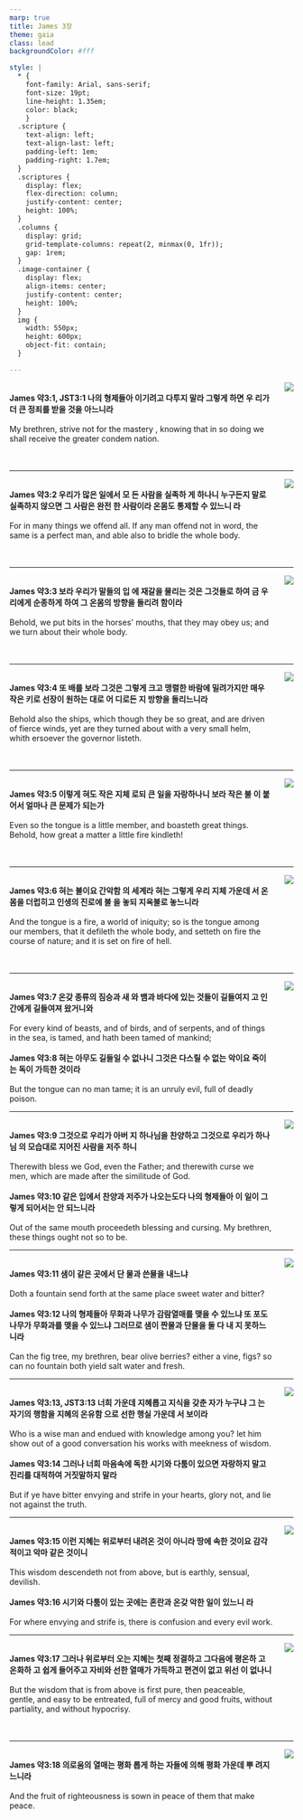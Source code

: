 ```yaml
---
marp: true
title: James 3장
theme: gaia
class: lead
backgroundColor: #fff

style: |
  * {
    font-family: Arial, sans-serif;
    font-size: 19pt;
    line-height: 1.35em;
    color: black;
    }
  .scripture {
    text-align: left;
    text-align-last: left;
    padding-left: 1em;
    padding-right: 1.7em;
  }
  .scriptures {
    display: flex;
    flex-direction: column;
    justify-content: center;
    height: 100%;
  }
  .columns {
    display: grid;
    grid-template-columns: repeat(2, minmax(0, 1fr));
    gap: 1rem;
  }
  .image-container {
    display: flex;
    align-items: center;
    justify-content: center;
    height: 100%;
  }
  img {
    width: 550px;
    height: 600px;
    object-fit: contain;
  }

---
```


<div class="columns">
  <div class="scriptures">
    <br>
    <div class="scripture">
      <b>James 약3:1, JST3:1 나의 형제들아 이기려고 다투지 말라 그렇게 하면 우 리가 더 큰 정죄를 받을 것을 아느니라 
      </b>
    </div>
    <br>
    <div class="scripture">My brethren, strive not for the mastery , knowing that in so doing we shall receive the greater condem nation. 
    </div>
    <br>
    <div class="scripture">
      <b>
      </b>
    </div>
    <br>
    <div class="scripture">
    </div>         
  </div>
  <div class="image-container">
    <img src='../../pictures/picture_90.jpg'>
  </div>
</div>

---

<div class="columns">
  <div class="scriptures">
    <br>
    <div class="scripture">
      <b>James 약3:2 우리가 많은 일에서 모 든 사람을 실족하 게 하나니 누구든지 말로 실족하지 않으면 그 사람은 완전 한 사람이라 온몸도 통제할 수 있느니 라 
      </b>
    </div>
    <br>
    <div class="scripture">For in many things we offend all. If any man offend not in word, the same is a perfect man, and able also to bridle the whole body. 
    </div>
    <br>
    <div class="scripture">
      <b>
      </b>
    </div>
    <br>
    <div class="scripture">
    </div>         
  </div>
  <div class="image-container">
    <img src='../../pictures/picture_82.jpg'>
  </div>
</div>

---

<div class="columns">
  <div class="scriptures">
    <br>
    <div class="scripture">
      <b>James 약3:3 보라 우리가 말들의 입 에 재갈을 물리는 것은 그것들로 하여 금 우리에게 순종하게 하여 그 온몸의 방향을 돌리려 함이라 
      </b>
    </div>
    <br>
    <div class="scripture">Behold, we put bits in the horses' mouths, that they may obey us; and we turn about their whole body. 
    </div>
    <br>
    <div class="scripture">
      <b>
      </b>
    </div>
    <br>
    <div class="scripture">
    </div>         
  </div>
  <div class="image-container">
    <img src='../../pictures/picture_8.jpg'>
  </div>
</div>

---

<div class="columns">
  <div class="scriptures">
    <br>
    <div class="scripture">
      <b>James 약3:4 또 배를 보라 그것은 그렇게 크고 맹렬한 바람에 밀려가지만 매우 작은 키로 선장이 원하는 대로 어 디로든 지 방향을 돌리느니라 
      </b>
    </div>
    <br>
    <div class="scripture">Behold also the ships, which though they be so great, and are driven of fierce winds, yet are they turned about with a very small helm, whith ersoever the governor listeth. 
    </div>
    <br>
    <div class="scripture">
      <b>
      </b>
    </div>
    <br>
    <div class="scripture">
    </div>         
  </div>
  <div class="image-container">
    <img src='../../pictures/picture_111.jpg'>
  </div>
</div>

---

<div class="columns">
  <div class="scriptures">
    <br>
    <div class="scripture">
      <b>James 약3:5 이렇게 혀도 작은 지체 로되 큰 일을 자랑하나니 보라 작은 불 이 붙어서 얼마나 큰 문제가 되는가 
      </b>
    </div>
    <br>
    <div class="scripture">Even so the tongue is a little member, and boasteth great things. Behold, how great a matter a little fire kindleth! 
    </div>
    <br>
    <div class="scripture">
      <b>
      </b>
    </div>
    <br>
    <div class="scripture">
    </div>         
  </div>
  <div class="image-container">
    <img src='../../pictures/picture_148.jpg'>
  </div>
</div>

---

<div class="columns">
  <div class="scriptures">
    <br>
    <div class="scripture">
      <b>James 약3:6 혀는 불이요 간악함 의 세계라 혀는 그렇게 우리 지체 가운데 서 온몸을 더럽히고 인생의 진로에 불 을 놓되 지옥불로 놓느니라 
      </b>
    </div>
    <br>
    <div class="scripture">And the tongue is a fire, a world of iniquity; so is the tongue among our members, that it defileth the whole body, and setteth on fire the course of nature; and it is set on fire of hell. 
    </div>
    <br>
    <div class="scripture">
      <b>
      </b>
    </div>
    <br>
    <div class="scripture">
    </div>         
  </div>
  <div class="image-container">
    <img src='../../pictures/picture_146.jpg'>
  </div>
</div>

---

<div class="columns">
  <div class="scriptures">
    <br>
    <div class="scripture">
      <b>James 약3:7 온갖 종류의 짐승과 새 와 뱀과 바다에 있는 것들이 길들여지 고 인간에게 길들여져 왔거니와 
      </b>
    </div>
    <br>
    <div class="scripture">For every kind of beasts, and of birds, and of serpents, and of things in the sea, is tamed, and hath been tamed of mankind; 
    </div>
    <br>
    <div class="scripture">
      <b>James 약3:8 혀는 아무도 길들일 수 없나니 그것은 다스릴 수 없는 악이요 죽이는 독이 가득한 것이라 
      </b>
    </div>
    <br>
    <div class="scripture">But the tongue can no man tame; it is an unruly evil, full of deadly poison. 
    </div>         
  </div>
  <div class="image-container">
    <img src='../../pictures/picture_13.jpg'>
  </div>
</div>

---

<div class="columns">
  <div class="scriptures">
    <br>
    <div class="scripture">
      <b>James 약3:9 그것으로 우리가 아버 지 하나님을 찬양하고 그것으로 우리가 하나님 의 모습대로 지어진 사람을 저주 하니 
      </b>
    </div>
    <br>
    <div class="scripture">Therewith bless we God, even the Father; and therewith curse we men, which are made after the similitude of God. 
    </div>
    <br>
    <div class="scripture">
      <b>James 약3:10 같은 입에서 찬양과 저주가 나오는도다 나의 형제들아 이 일이 그렇게 되어서는 안 되느니라 
      </b>
    </div>
    <br>
    <div class="scripture">Out of the same mouth proceedeth blessing and cursing. My brethren, these things ought not so to be. 
    </div>         
  </div>
  <div class="image-container">
    <img src='../../pictures/picture_27.jpg'>
  </div>
</div>

---

<div class="columns">
  <div class="scriptures">
    <br>
    <div class="scripture">
      <b>James 약3:11 샘이 같은 곳에서 단 물과 쓴물을 내느냐 
      </b>
    </div>
    <br>
    <div class="scripture">Doth a fountain send forth at the same place sweet water and bitter? 
    </div>
    <br>
    <div class="scripture">
      <b>James 약3:12 나의 형제들아 무화과 나무가 감람열매를 맺을 수 있느냐 또 포도나무가 무화과를 맺을 수 있느냐 그러므로 샘이 짠물과 단물을 둘 다 내 지 못하느니라 
      </b>
    </div>
    <br>
    <div class="scripture">Can the fig tree, my brethren, bear olive berries? either a vine, figs? so can no fountain both yield salt water and fresh. 
    </div>         
  </div>
  <div class="image-container">
    <img src='../../pictures/picture_149.jpg'>
  </div>
</div>

---

<div class="columns">
  <div class="scriptures">
    <br>
    <div class="scripture">
      <b>James 약3:13, JST3:13 너희 가운데 지혜롭고 지식을 갖춘 자가 누구냐 그 는 자기의 행함을 지혜의 온유함 으로 선한 행실 가운데 서 보이라 
      </b>
    </div>
    <br>
    <div class="scripture">Who is a wise man and endued with knowledge among you? let him show out of a good conversation his works with meekness of wisdom. 
    </div>
    <br>
    <div class="scripture">
      <b>James 약3:14 그러나 너희 마음속에 독한 시기와 다툼이 있으면 자랑하지 말고 진리를 대적하여 거짓말하지 말라 
      </b>
    </div>
    <br>
    <div class="scripture">But if ye have bitter envying and strife in your hearts, glory not, and lie not against the truth. 
    </div>         
  </div>
  <div class="image-container">
    <img src='../../pictures/picture_80.jpg'>
  </div>
</div>

---

<div class="columns">
  <div class="scriptures">
    <br>
    <div class="scripture">
      <b>James 약3:15 이런 지혜는 위로부터 내려온 것이 아니라 땅에 속한 것이요 감각적이고 악마 같은 것이니 
      </b>
    </div>
    <br>
    <div class="scripture">This wisdom descendeth not from above, but is earthly, sensual, devilish. 
    </div>
    <br>
    <div class="scripture">
      <b>James 약3:16 시기와 다툼이 있는 곳에는 혼란과 온갖 악한 일이 있느니 라 
      </b>
    </div>
    <br>
    <div class="scripture">For where envying and strife is, there is confusion and every evil work. 
    </div>         
  </div>
  <div class="image-container">
    <img src='../../pictures/picture_96.jpg'>
  </div>
</div>

---

<div class="columns">
  <div class="scriptures">
    <br>
    <div class="scripture">
      <b>James 약3:17 그러나 위로부터 오는 지혜는 첫째 정결하고 그다음에 평온하 고 온화하 고 쉽게 들어주고 자비와 선한 열매가 가득하고 편견이 없고 위선 이 없나니 
      </b>
    </div>
    <br>
    <div class="scripture">But the wisdom that is from above is first pure, then peaceable, gentle, and easy to be entreated, full of mercy and good fruits, without partiality, and without hypocrisy. 
    </div>
    <br>
    <div class="scripture">
      <b>
      </b>
    </div>
    <br>
    <div class="scripture">
    </div>         
  </div>
  <div class="image-container">
    <img src='../../pictures/picture_69.jpg'>
  </div>
</div>

---

<div class="columns">
  <div class="scriptures">
    <br>
    <div class="scripture">
      <b>James 약3:18 의로움의 열매는 평화 롭게 하는 자들에 의해 평화 가운데 뿌 려지느니라 
      </b>
    </div>
    <br>
    <div class="scripture">And the fruit of righteousness is sown in peace of them that make peace.
    </div>
    <br>
    <div class="scripture">
      <b>
      </b>
    </div>
    <br>
    <div class="scripture">
    </div>         
  </div>
  <div class="image-container">
    <img src='../../pictures/picture_63.jpg'>
  </div>
</div>

